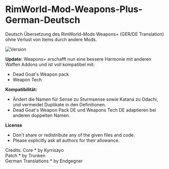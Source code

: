 # RimWorld-Mod-Weapons-Plus-German-Deutsch
Deutsch Übersetzung des RimWorld-Mods Weapons+ (GER/DE Translation) ohne Verlust von Items durch andere Mods.

<img src="https://camo.githubusercontent.com/1e4f97e52db576a793e373a27c2de38c026bb3f1/68747470733a2f2f696d672e736869656c64732e696f2f62616467652f52696d776f726c642d312e302d677265656e2e737667" alt="Version" data-canonical-src="https://img.shields.io/badge/Rimworld-1.0-green.svg" style="max-width:100%;"></a>

<b>Update:</b> Weapons+ erschafft nun eine bessere Harmonie mit anderen Waffen Addons und ist voll kompatibel mit:
- Dead Goat's Weapon pack
- Weapon Tech

<b>Kompatibilität:</b>
- Ändert die Namen für Sense zu Sturmsense sowie Katana zu Odachi, und vermeidet Duplikate in den Definitionen.
- Dead Goat's Weapon Pack DE und Weapons Tech DE adaptieren bei anderen doppelten Namen.

<b>License</b>
- Don't share or redistribute any of the given files and code.
- Please explicitly ask all authors for their allowance.

Credits:
Core * by Kyrrisayo<br>
Patch * by Trunken<br>
German Translations * by Endgegner<br>
